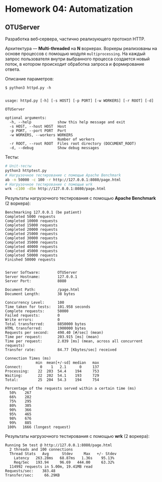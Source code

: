 # Homework 04: Automatization

## OTUServer

Разработка веб‑сервера, частично реализующего протокол HTTP.

Архитектура — **Multi-threaded** на **N** воркерах. Воркеры реализованы на основе процессов с помощью модуля `multiprocessing`. На каждый запрос пользователя внутри выбранного процесса создается новый поток, в котором происходит обработка запроса и формирование ответа.


Описание параметров:

```
$ python3 httpd.py -h


usage: httpd.py [-h] [-s HOST] [-p PORT] [-w WORKERS] [-r ROOT] [-d]

OTUServer

optional arguments:
  -h, --help            show this help message and exit
  -s HOST, --host HOST  Host
  -p PORT, --port PORT  Port
  -w WORKERS, --workers WORKERS
                        Number of workers
  -r ROOT, --root ROOT  Files root directory (DOCUMENT_ROOT)
  -d, --debug           Show debug messages
```

Тесты:

```bash
# Unit-тесты
python3 httptest.py
# Нагрузочное тестирование с помощью Apache Benchmark
ab -n 50000 -c 100 -r http://127.0.0.1:8080/page.html
# Нагрузочное тестирование с помощью wrk
wrk -c100 -d5m http://127.0.0.1:8080/page.html
```

Результаты нагрузочного тестирования с помощью **Apache Benchmark** (2 воркера):

```
Benchmarking 127.0.0.1 (be patient)
Completed 5000 requests
Completed 10000 requests
Completed 15000 requests
Completed 20000 requests
Completed 25000 requests
Completed 30000 requests
Completed 35000 requests
Completed 40000 requests
Completed 45000 requests
Completed 50000 requests
Finished 50000 requests


Server Software:        OTUServer
Server Hostname:        127.0.0.1
Server Port:            8080

Document Path:          /page.html
Document Length:        38 bytes

Concurrency Level:      100
Time taken for tests:   101.958 seconds
Complete requests:      50000
Failed requests:        0
Write errors:           0
Total transferred:      8850000 bytes
HTML transferred:       1900000 bytes
Requests per second:    490.40 [#/sec] (mean)
Time per request:       203.915 [ms] (mean)
Time per request:       2.039 [ms] (mean, across all concurrent requests)
Transfer rate:          84.77 [Kbytes/sec] received

Connection Times (ms)
              min  mean[+/-sd] median   max
Connect:        0    1   2.1      0     137
Processing:    22  203  54.4    194     753
Waiting:       22  202  54.1    193     729
Total:         25  204  54.3    194     754

Percentage of the requests served within a certain time (ms)
  50%    267
  66%    282
  75%    295
  80%    305
  90%    366
  95%    465
  98%    676
  99%    885
 100%   1666 (longest request)
```

Результаты нагрузочного тестирования с помощью **wrk** (2 воркера):

```
Running 5m test @ http://127.0.0.1:8080/page.html
  2 threads and 100 connections
  Thread Stats   Avg      Stdev     Max   +/- Stdev
    Latency   263.28ms   68.87ms   1.36s    95.13%
    Req/Sec   193.94     96.69   444.00     63.32%
  114992 requests in 5.00m, 19.41MB read
Requests/sec:    383.48
Transfer/sec:     66.29KB
```
